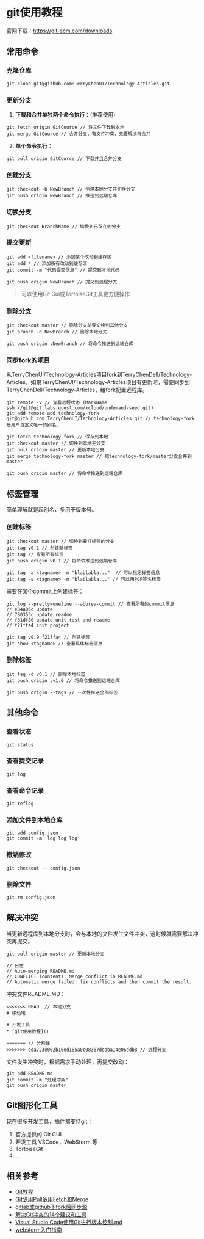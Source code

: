 # git使用教程
官网下载：https://git-scm.com/downloads

## 常用命令

### 克隆仓库
```
git clone git@github.com:TerryChenUI/Technology-Articles.git
```

### 更新分支
1. **下载和合并单独两个命令执行**：(推荐使用)

```
git fetch origin GitCource // 将文件下载到本地
git merge GitCource // 合并分支，有文件冲突，先要解决再合并
```

2. **单个命令执行**：

```
git pull origin GitCource // 下载并且合并分支
```

### 创建分支
```
git checkout -b NewBranch // 创建本地分支并切换分支
git push origin NewBranch // 推送到远端仓库
```

### 切换分支
```
git checkout BranchName // 切换到已存在的分支
```

### 提交更新
```
git add <filename> // 添加某个改动到缓存区
git add * // 添加所有改动到缓存区
git commit -m "代码提交信息" // 提交到本地代码

git push origin NewBranch // 提交到远程分支
```
>可以使用Git Gui或TortoiseGit工具更方便操作

### 删除分支
```
git checkout master // 删除分支前要切换到其他分支
git branch -d NewBranch // 删除本地分支

git push origin :NewBranch // 将命令推送到远端仓库
```

### 同步fork的项目
从TerryChenUI/Technology-Articles项目fork到TerryChenDell/Technology-Articles，如果TerryChenUI/Technology-Articles项目有更新时，需要同步到TerryChenDell/Technology-Articles，给fork配置远程库。

```
git remote -v // 查看远程状态 (MarkName   ssh://git@git.labs.quest.com/xcloud/ondemand-seed.git)
git add remote add technology-fork git@github.com:TerryChenUI/Technology-Articles.git // technology-fork是用户自定义唯一的别名。

git fetch technology-fork // 保存到本地
git checkout master // 切换到本地主分支
git pull origin master // 更新本地分支
git merge technology-fork master // 把technology-fork/master分支合并到master

git push origin master // 将命令推送到远端仓库
```

## 标签管理
简单理解就是起别名，多用于版本号。

### 创建标签
```
git checkout master // 切换到要打标签的分支
git tag v0.1 // 创建新标签
git tag // 查看所有标签
git push origin v0.1 // 将命令推送到远端仓库

git tag -a <tagname> -m "blablabla..."  // 可以指定标签信息
git tag -s <tagname> -m "blablabla..." // 可以用PGP签名标签
```

需要在某个commit上创建标签：

```
git log --pretty=oneline --abbrev-commit // 查看所有的commit信息
// e84a06c update
// 780353c update readme
// f81df80 update unit test and readme
// f21ffa4 init project

git tag v0.9 f21ffa4 // 创建标签
git show <tagname> // 查看具体标签信息
```

### 删除标签
```
git tag -d v0.1 // 删除本地标签
git push origin :v1.0 // 将命令推送到远端仓库

git push origin --tags // 一次性推送全部标签
```

## 其他命令

### 查看状态
```
git status
```

### 查看提交记录
```
git log
```

### 查看命令记录
```
git reflog
```

### 添加文件到本地仓库
```
git add config.json
git commit -m 'log log log'
```

### 撤销修改
```
git checkout -- config.json
```

### 删除文件
```
git rm config.json
```

## 解决冲突
当更新远程库到本地分支时，会与本地的文件发生文件冲突，这时候就需要解决冲突再提交。
```
git pull origin master // 更新本地分支

// 日志
// Auto-merging README.md
// CONFLICT (content): Merge conflict in README.md
// Automatic merge failed; fix conflicts and then commit the result.
```

冲突文件README.MD：

```
<<<<<<< HEAD  // 本地分支
# 移动端

# 开发工具
* [git使用教程]()

======= // 分割线
>>>>>>> eda723e002b16ed185a0c08367deaba14e06ddb8 // 远程分支
```

文件发生冲突时，根据需求手动处理，再提交改动：


```
git add README.md
git commit -m "处理冲突"
git push origin master

```

## Git图形化工具

现在很多开发工具，插件都支持git：
1. 官方提供的 Git GUI
2. 开发工具 VSCode，WebStorm 等
3. TortoiseGit
4. ...

## 相关参考
* [Git教程](http://www.liaoxuefeng.com/wiki/0013739516305929606dd18361248578c67b8067c8c017b000)
* [Git少用Pull多用Fetch和Merge](http://www.oschina.net/translate/git-fetch-and-merge?lang=chs)
* [gitlab或github下fork后同步源](https://www.zhihu.com/question/28676261)
* [解决Git冲突的14个建议和工具](http://blog.jobbole.com/97911/)
* [Visual Studio Code使用Git进行版本控制.md](https://github.com/xuanhun/vscode/blob/master/Visual%20Studio%20Code%20%E4%BD%BF%E7%94%A8Git%E8%BF%9B%E8%A1%8C%E7%89%88%E6%9C%AC%E6%8E%A7%E5%88%B6.md)
* [webstorm入门指南](http://book.apebook.org/minghe/webstorm/git/git.html)










